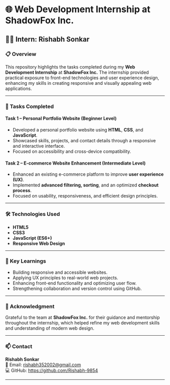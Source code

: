 # 🌐 Web Development Internship at ShadowFox Inc.

## 👨‍💻 Intern: Rishabh Sonkar

### 📋 Overview
This repository highlights the tasks completed during my **Web Development Internship** at **ShadowFox Inc.** The internship provided practical exposure to front-end technologies and user experience design, enhancing my skills in creating responsive and visually appealing web applications.

---

### 🧩 Tasks Completed

#### **Task 1 – Personal Portfolio Website (Beginner Level)**
- Developed a personal portfolio website using **HTML**, **CSS**, and **JavaScript**.  
- Showcased skills, projects, and contact details through a responsive and interactive interface.  
- Focused on accessibility and cross-device compatibility.

#### **Task 2 – E-commerce Website Enhancement (Intermediate Level)**
- Enhanced an existing e-commerce platform to improve **user experience (UX)**.  
- Implemented **advanced filtering, sorting**, and an optimized **checkout process**.  
- Focused on usability, responsiveness, and efficient design principles.

---

### 🛠️ Technologies Used
- **HTML5**  
- **CSS3**  
- **JavaScript (ES6+)**  
- **Responsive Web Design**

---

### 🎯 Key Learnings
- Building responsive and accessible websites.  
- Applying UX principles to real-world web projects.  
- Enhancing front-end functionality and optimizing user flow.  
- Strengthening collaboration and version control using GitHub.

---

### 🙏 Acknowledgment
Grateful to the team at **ShadowFox Inc.** for their guidance and mentorship throughout the internship, which helped refine my web development skills and understanding of modern web design.

---

### 📫 Contact
**Rishabh Sonkar**  
📧 Email: rishabh352002@gmail.com  
💻 GitHub: https://github.com/Rishabh-9854

---


